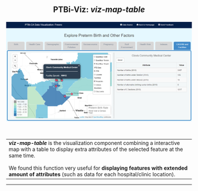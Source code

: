<h2 align="center">
 <p>PTBi-Viz: <i>viz-map-table</i></p>
</h2>

<p align="center">
  <a href="">
    <img alt="PTBi-Viz" title="PTBi-Viz" src="../common/img/PTBi-Viz_map-table.png" width="700">
  </a>
</p>

<br>

<table>
<tr>
<td> 
<b><i>viz-map-table</i></b> is the visualization component combining a interactive map with a table to display extra attributes of the selected feature at the same time. 
<br>
<br>
We found this function very useful for <b>displaying features with extended amount of attributes</b> (such as data for each hospital/clinic location).
</td>
</tr>
</table>

---